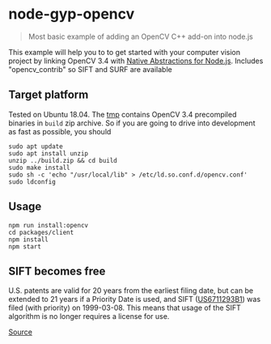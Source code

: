 # node-gyp-opencv

> Most basic example of adding an OpenCV C++ add-on into node.js

This example will help you to to get started with your computer vision project by linking OpenCV 3.4 with [Native Abstractions for Node.js](https://github.com/nodejs/nan). Includes "opencv_contrib" so SIFT and SURF are available

## Target platform

Tested on Ubuntu 18.04. The [tmp](./tmp) contains OpenCV 3.4 precompiled binaries in `build` zip archive. So if you are going to drive into development as fast as possible, you should

```
sudo apt update
sudo apt install unzip
unzip ../build.zip && cd build
sudo make install
sudo sh -c 'echo "/usr/local/lib" > /etc/ld.so.conf.d/opencv.conf' 
sudo ldconfig
```

## Usage

```
npm run install:opencv
cd packages/client
npm install
npm start
```

## SIFT becomes free

U.S. patents are valid for 20 years from the earliest filing date, but can be extended to 21 years if a Priority Date is used, and SIFT ([US6711293B1](https://patents.google.com/patent/US6711293B1/en)) was filed (with priority) on 1999-03-08. This means that usage of the SIFT algorithm is no longer requires a license for use.
    
[Source](https://piero.dev/2019/04/the-sift-patent-has-expired/)
